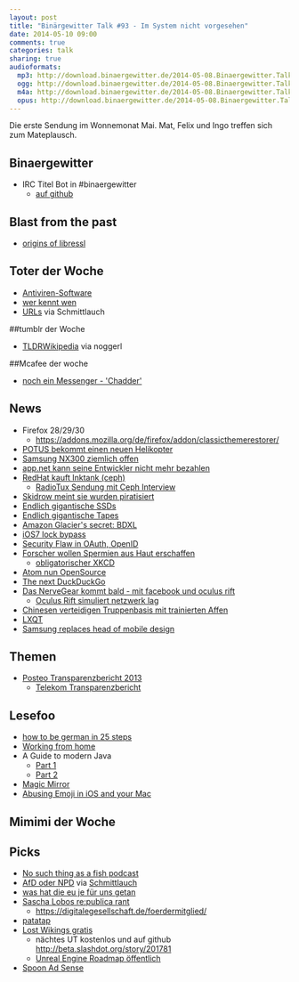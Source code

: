 ```yaml
---
layout: post
title: "Binärgewitter Talk #93 - Im System nicht vorgesehen"
date: 2014-05-10 09:00
comments: true
categories: talk
sharing: true
audioformats:
  mp3: http://download.binaergewitter.de/2014-05-08.Binaergewitter.Talk.93.mp3
  ogg: http://download.binaergewitter.de/2014-05-08.Binaergewitter.Talk.93.ogg
  m4a: http://download.binaergewitter.de/2014-05-08.Binaergewitter.Talk.93.m4a
  opus: http://download.binaergewitter.de/2014-05-08.Binaergewitter.Talk.93.opus
---
```

Die erste Sendung im Wonnemonat Mai. Mat, Felix und Ingo treffen sich zum Mateplausch.

## Binaergewitter
- IRC Titel Bot in #binaergewitter
  - [auf github](https://github.com/krebscode/painload/tree/master/Reaktor/titlebot )

## Blast from the past
- [origins of libressl]( http://www.tedunangst.com/flak/post/origins-of-libressl )

## Toter der Woche
- [Antiviren-Software]( http://www.golem.de/news/symantec-antivirensoftware-ist-tot-1405-106251.html )
- [wer kennt wen]( http://blog.wer-kennt-wen.de/2014/05/werkenntwen-beendet-seine-geschaeftstaetigkeit/ )
- [URLs](http://www.allenpike.com/2014/burying-the-url/ ) via Schmittlauch

##tumblr der Woche
- [TLDRWikipedia](http://tldrwikipedia.tumblr.com/ ) via noggerl

##Mcafee der woche
- [noch ein Messenger - 'Chadder' ](http://www.heise.de/security/meldung/John-McAfee-stellt-verschluesselnden-Smartphone-Messenger-vor-2183016.html )

## News
- Firefox 28/29/30
    - https://addons.mozilla.org/de/firefox/addon/classicthemerestorer/
- [POTUS bekommt einen neuen Helikopter]( http://www.theverge.com/2014/5/7/5692426/this-is-the-presidents-new-1-2-billion-helicopter )
- [Samsung NX300 ziemlich offen]( http://www.heise.de/security/meldung/Systemkamera-Samsung-NX300-oeffnet-Hackern-Tuer-und-Tor-2185191.html )
- [app.net kann seine Entwickler nicht mehr bezahlen]( http://mobile.theverge.com/2014/5/6/5688014/app-net-cant-pay-employees-but-promises-to-carry-on )
- [RedHat kauft Inktank (ceph)]( http://www.heise.de/newsticker/meldung/Red-Hat-kauft-Firma-hinter-dem-Cluster-Dateisystem-Ceph-2180549.html )
    - [RadioTux Sendung mit Ceph Interview]( http://www.radiotux.de/index.php?/archives/7960-RadioTux-Sendung-Juni-2012.html )
- [Skidrow meint sie wurden piratisiert]( http://torrentfreak.com/skidrow-pirates-get-pirated-after-removing-their-own-drm-140504/ )
- [Endlich gigantische SSDs]( http://www.computerworld.com/s/article/9248070/SanDisk_announces_4TB_SSD_hopes_for_8TB_next_year )
- [Endlich gigantische Tapes]( http://www.itworld.com/storage/416783/sony-develops-tape-tech-could-lead-185-tb-cartridges )
- [Amazon Glacier's secret: BDXL]( http://storagemojo.com/2014/04/25/amazons-glacier-secret-bdxl/ )
- [iOS7 lock bypass]( http://www.neowin.net/news/ios-7-flaw-bypasses-lock-screen-lets-anyone-access-your-contact-list )
- [Security Flaw in OAuth, OpenID]( http://www.cnet.com/news/serious-security-flaw-in-oauth-and-openid-discovered/ )
- [Forscher wollen Spermien aus Haut erschaffen]( http://www.theverge.com/2014/5/5/5684748/scientists-closer-to-turning-human-skin-cells-into-sperm-cells )
  - [obligatorischer XKCD]( media-cache-ec0.pinimg.com/236x/b4/8a/c9/b48ac9383becc5d1edda9457e5380a6c.jpg )
- [Atom nun OpenSource]( http://blog.atom.io/2014/05/06/atom-is-now-open-source.html )
- [The next DuckDuckGo]( https://next.duckduckgo.com/ )
- [Das NerveGear kommt bald - mit facebook und oculus rift]( http://www.theverge.com/2014/5/5/5684236/oculus-wants-to-build-a-billion-person-mmo-with-facebook )
  - [Oculus Rift simuliert netzwerk lag]( http://www.cnet.com/news/oculus-rift-hack-shows-dangers-of-lag-in-the-real-world/ )
- [Chinesen verteidigen Truppenbasis mit trainierten Affen]( http://beta.slashdot.org/story/201753 )
- [LXQT]( http://www.heise.de/newsticker/meldung/Erste-Version-des-Linux-Desktops-LXQt-veroeffentlicht-2185396.html )
- [Samsung replaces head of mobile design]( http://arstechnica.com/gadgets/2014/05/samsung-replaces-head-of-mobile-design/ )


## Themen
- [Posteo Transparenzbericht 2013]( https://posteo.de/site/transparenzbericht_2013 )
    * [Telekom Transparenzbericht]( http://www.telekom.com/verantwortung/datenschutz/235758 )

## Lesefoo
- [how to be german in 25 steps]( http://unorderedlistadventures.blogspot.de/2012/11/how-to-be-german-in-25-easy-steps.html )
- [Working from home]( http://mattgemmell.com/working-from-home/ )
- A Guide to modern Java
    * [Part 1]( http://blog.paralleluniverse.co/2014/05/01/modern-java/ )
    * [Part 2]( http://blog.paralleluniverse.co/2014/05/08/modern-java-pt2/ )
- [Magic Mirror]( http://michaelteeuw.nl/post/84026273526/and-there-it-is-the-end-result-of-the-magic )
- [Abusing Emoji in iOS and your Mac]( http://zachholman.com/posts/abusing-emoji/ )

## Mimimi der Woche


## Picks
- [No such thing as a fish podcast]( http://qi.com/podcast/ )
- [AfD oder NPD]( http://afdodernpd.de/ ) via [Schmittlauch]( https://twitter.com/schmittlauch )
- [was hat die eu je für uns getan]( http://www.xn--was-hat-die-eu-je-fr-uns-getan-nfd.de/ )
- [Sascha Lobos re:publica rant]( http://re-publica.de/session/rede-zur-lage-nation )
    - https://digitalegesellschaft.de/foerdermitglied/
- [patatap]( http://www.patatap.com/ )
- [Lost Wikings gratis]( https://us.battle.net/account/download/?show=classic  )
    - nächtes UT kostenlos und auf github http://beta.slashdot.org/story/201781
    - [Unreal Engine Roadmap öffentlich]( https://www.unrealengine.com/blog/sharing-the-unreal-engine-4-roadmap )
- [Spoon Ad Sense]( http://twitter.com/norton_tim/status/464263363875184642/photo/1 )


